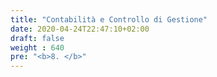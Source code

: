 ```yaml
---
title: "Contabilità e Controllo di Gestione"
date: 2020-04-24T22:47:10+02:00
draft: false
weight : 640
pre: "<b>8. </b>"
---
```



